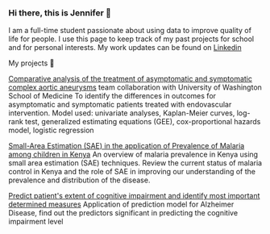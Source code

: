 ### Hi there, this is Jennifer 👋


 I am a full-time student passionate about using data to improve quality of life for people. I use this page to keep track of my past projects for school and for personal interests. My work updates can be found on [Linkedin](www.linkedin.com/in/jennifer-ci-a881281aa)

 My projects 🌱

 [Comparative analysis of the treatment of asymptomatic and symptomatic complex aortic aneurysms](https://github.com/xuehanci/capstone)
team collaboration with University of Washington School of Medicine
To identify the differences in outcomes for asymptomatic and symptomatic patients treated with endovascular intervention.
Model used: univariate analyses, Kaplan-Meier curves, log-rank test, generalized estimating equations (GEE), cox-proportional hazards model, logistic regression


[Small-Area Estimation (SAE) in the application of Prevalence of Malaria among children in Kenya](https://github.com/xuehanci/SAE)
An overview of malaria prevalence in Kenya using small area estimation (SAE) techniques. Review the current status of malaria control in Kenya and the role of SAE in improving our understanding of the prevalence and distribution of the disease.


[Predict patient's extent of cognitive impairment and identify most important determined measures](https://github.com/xuehanci/544)
Application of prediction model for Alzheimer Disease, find out the predictors significant in predicting the cognitive impairment level


